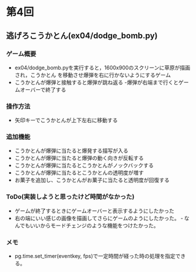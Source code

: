 # 第4回
## 逃げろこうかとん(ex04/dodge_bomb.py)
### ゲーム概要
- ex04/dodge_bomb.pyを実行すると，1600x900のスクリーンに草原が描画され，こうかとん
を移動させ爆弾を右に行かないようにするゲーム
- こうかとんが爆弾と接触すると爆弾が跳ね返る
-爆弾が右端まで行くとゲームオーバーで終了する
### 操作方法
- 矢印キーでこうかとんが上下左右に移動する
### 追加機能
- こうかとんが爆弾に当たると爆発する描写が入る
- こうかとんが爆弾に当たると爆弾の動く向きが反転する
- こうかとんが爆弾に当たるとこうかとんがノックバックする
- こうかとんが爆弾に当たるとこうかとんの透明度が増す
- お菓子を追加し、こうかとんがお菓子に当たると透明度が回復する
### ToDo(実装しようと思ったけど時間がなかった)
- ゲームが終了するときにゲームオーバーと表示するようにしたかった
- 右の端にいい感じの画像を描画してさらにゲームのようにしたかった。
‐ なんでもいいからモードチェンジのような機能をつけたかった。
### メモ
- pg.time.set_timer(eventkey, fps)で一定時間が経った時の処理を指定できる。